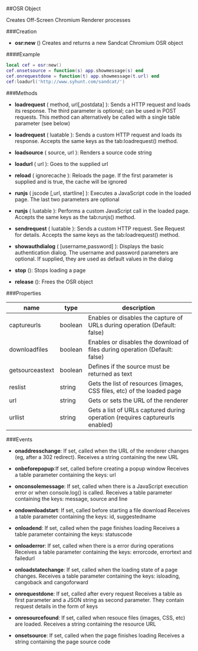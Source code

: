 ##OSR Object

Creates Off-Screen Chromium Renderer processes

###Creation

* **osr:new** ()
Creates and returns a new Sandcat Chromium OSR object

####Example

```lua
local cef = osr:new()
cef.onsetsource = function(s) app.showmessage(s) end
cef.onrequestdone = function(t) app.showmessage(t.url) end
cef:loadurl('http://www.syhunt.com/sandcat/')
```

###Methods

* **loadrequest** ( method, url[,postdata] ): Sends a HTTP request and loads its response. The third parameter is optional; can be used in POST requests. This method can alternatively be called with a single table parameter (see below)

* **loadrequest** ( luatable ): Sends a custom HTTP request and loads its response. Accepts the same keys as the tab:loadrequest() method.

* **loadsource** ( source, url ): Renders a source code string

* **loadurl** ( url ): Goes to the supplied url

* **reload** ( ignorecache ): Reloads the page. If the first parameter is supplied and is true, the cache will be ignored

* **runjs** ( jscode [,url, startline] ): Executes a JavaScript code in the loaded page. The last two parameters are optional

* **runjs** ( luatable ): Performs a custom JavaScript call in the loaded page. Accepts the same keys as the tab:runjs() method.

* **sendrequest** ( luatable ): Sends a custom HTTP request. See Request for details. Accepts the same keys as the tab:loadrequest() method.

* **showauthdialog** ( [username,password] ): Displays the basic authentication dialog. The username and password parameters are optional. If supplied, they are used as default values in the dialog

* **stop** (): Stops loading a page

* **release** (): Frees the OSR object

###Properties

name | type | description
--- | --- | ---
captureurls | boolean | Enables or disables the capture of URLs during operation (Default: false)
downloadfiles | boolean | Enables or disables the download of files during operation (Default: false)
getsourceastext	| boolean | Defines if the source must be returned as text
reslist| string | Gets the list of resources (images, CSS files, etc) of the loaded page
url	| string | Gets or sets the URL of the renderer
urllist	| string | Gets a list of URLs captured during operation (requires captureurls enabled)

###Events
* **onaddresschange**: If set, called when the URL of the renderer changes (eg, after a 302 redirect). Receives a string containing the new URL

* **onbeforepopup**:If set, called before creating a popup window
Receives a table parameter containing the keys: url

* **onconsolemessage**: If set, called when there is a JavaScript execution error or when console.log() is called. Receives a table parameter containing the keys: message, source and line

* **ondownloadstart**: If set, called before starting a file download
Receives a table parameter containing the keys: id, suggestedname

* **onloadend**: If set, called when the page finishes loading
Receives a table parameter containing the keys: statuscode

* **onloaderror**: If set, called when there is a error during operations
Receives a table parameter containing the keys: errorcode, errortext and failedurl

* **onloadstatechange**: If set, called when the loading state of a page changes. Receives a table parameter containing the keys: isloading, cangoback and cangoforward

* **onrequestdone**: If set, called after every request
Receives a table as first parameter and a JSON string as second parameter. They contain request details in the form of keys

* **onresourcefound**: If set, called when resouce files (images, CSS, etc) are loaded. Receives a string containing the resource URL

* **onsetsource**: If set, called when the page finishes loading
Receives a string containing the page source code